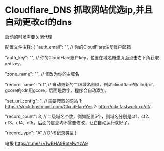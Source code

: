 # Cloudflare_DNS 抓取网站优选ip,并且自动更改cf的dns

启动的时候需要关闭代理

配置文件注释:
{
"auth_email": "", // 你的CloudFlare注册账户邮箱

"auth_key": "", // 你的CloudFlare账户key，位置在域名概述页面点击右下角获取api key。

"zone_name": "", // 修改为你的主域名

"record_name": "cf", // 自动更新的二级域名前缀，例如cloudflare的cdn用cf，gcore的cdn用gcore，后面是数字，程序会自动添加。

"set_url_config": 1, // 需要爬取的网站 1: https://stock.hostmonit.com/CloudFlareYes   2: http://cdn.fastwork.cc/cf/

"record_count": 3, // 二级域名个数，例如配置5个，则域名分别是cf1、cf2、cf3、cf4、cf5。后面的信息均不需要修改，让它自动运行就好了。

"record_type": "A" // DNS记录类型
}

电报 https://t.me/+vTwBHA9RbtMwYzA9
